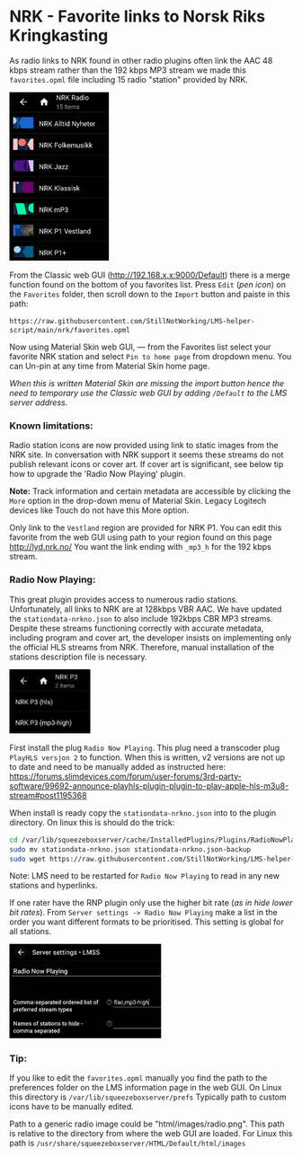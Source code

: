 # NRK - Favorite links to Norsk Riks Kringkasting
As radio links to NRK found in other radio plugins often link the AAC 48 kbps stream rather than the 192 kbps MP3 stream we made this `favorites.opml` file including 15 radio "station" provided by NRK.

<img src="screenshot.jpg" alt="screenshot of NRK favorites" height="300">

From the Classic web GUI (http://192.168.x.x:9000/Default) there is a merge function found on the bottom of you favorites list.
Press `Edit` (*pen icon*) on the `Favorites` folder, then scroll down to the `Import` button and paiste in this path:
```
https://raw.githubusercontent.com/StillNotWorking/LMS-helper-script/main/nrk/favorites.opml
```
Now using Material Skin web GUI, — from the Favorites list select your favorite NRK station and select `Pin to home page` from dropdown menu. You can Un-pin at any time from Material Skin home page.

*When this is written Material Skin are missing the import button hence the need to temporary use the Classic web GUI by adding `/Default` to the LMS server address.*

### Known limitations:
Radio station icons are now provided using link to static images from the NRK site. In conversation with NRK support it seems these streams do not publish relevant icons or cover art. If cover art is significant, see below tip how to upgrade the 'Radio Now Playing' plugin.

**Note:** Track information and certain metadata are accessible by clicking the `More` option in the drop-down menu of Material Skin. Legacy Logitech devices like Touch do not have this More option.

Only link to the `Vestland` region are provided for NRK P1. You can edit this favorite from the web GUI using path to your region found on this page http://lyd.nrk.no/
You want the link ending with `_mp3_h` for the 192 kbps stream.

### Radio Now Playing:
This great plugin provides access to numerous radio stations. Unfortunately, all links to NRK are at 128kbps VBR AAC. We have updated the `stationdata-nrkno.json` to also include 192kbps CBR MP3 streams. Despite these streams functioning correctly with accurate metadata, including program and cover art, the developer insists on implementing only the official HLS streams from NRK. Therefore, manual installation of the stations description file is necessary.

<img src="nrkhlsmp3.png" alt="hls and mp3" width="144">

First install the plug `Radio Now Playing`. This plug need a transcoder plug `PlayHLS versjon 2` to function. When this is written, v2 versions are not up to date and need to be manually added as instructed here: https://forums.slimdevices.com/forum/user-forums/3rd-party-software/99692-announce-playhls-plugin-plugin-to-play-apple-hls-m3u8-stream#post1195368

When install is ready copy the `stationdata-nrkno.json` into to the plugin directory. On linux this is should do the trick:
```bash
cd /var/lib/squeezeboxserver/cache/InstalledPlugins/Plugins/RadioNowPlaying/stationdata
sudo mv stationdata-nrkno.json stationdata-nrkno.json-backup
sudo wget https://raw.githubusercontent.com/StillNotWorking/LMS-helper-script/main/nrk/stationdata-nrkno.json
```
Note: LMS need to be restarted for `Radio Now Playing` to read in any new stations and hyperlinks.

If one rater have the RNP plugin only use the higher bit rate (*as in hide lower bit rates*). From `Server settings -> Radio Now Playing` make a list in the order you want different formats to be prioritised. This setting is global for all stations.

<img src="tiprnp.png" alt="hls and mp3" width="270">

### Tip:
If you like to edit the `favorites.opml` manually you find the path to the preferences folder on the LMS information page in the web GUI. On Linux this directory is `/var/lib/squeezeboxserver/prefs`
Typically path to custom icons have to be manually edited.

Path to a generic radio image could be "html/images/radio.png". This path is relative to the directory from where the web GUI are loaded. For Linux this path is `/usr/share/squeezeboxserver/HTML/Default/html/images`
